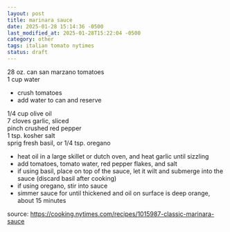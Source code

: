 ```yaml
---
layout: post
title: marinara sauce
date: 2025-01-28 15:14:36 -0500
last_modified_at: 2025-01-28T15:22:04 -0500
category: other
tags: italian tomato nytimes
status: draft
---
```


28 oz. can san marzano tomatoes  
1 cup water  
* crush tomatoes
* add water to can and reserve

1/4 cup olive oil  
7 cloves garlic, sliced  
pinch crushed red pepper  
1 tsp. kosher salt  
sprig fresh basil, or 1/4 tsp. oregano  
* heat oil in a large skillet or dutch oven, and heat garlic until sizzling
* add tomatoes, tomato water, red pepper flakes, and salt
* if using basil, place on top of the sauce, let it wilt and submerge into the sauce (discard
  basil after cooking)
* if using oregano, stir into sauce
* simmer sauce for until thickened and oil on surface is deep orange, about 15 minutes

source: <https://cooking.nytimes.com/recipes/1015987-classic-marinara-sauce>
